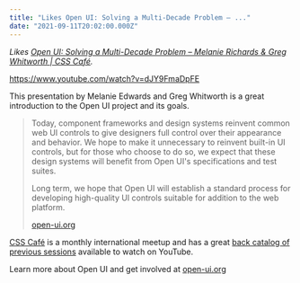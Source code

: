 ```yaml
---
title: "Likes Open UI:​ Solving a Multi-Decade Problem​ – ..."
date: "2021-09-11T20:02:00.000Z"
---
```


_Likes [Open UI:​ Solving a Multi-Decade Problem​ – Melanie Richards & Greg Whitworth | CSS Café](https://www.youtube.com/watch?v=dJY9FmaDpFE)._

https://www.youtube.com/watch?v=dJY9FmaDpFE

This presentation by Melanie Edwards and Greg Whitworth is a great introduction to the Open UI project and its goals.

> Today, component frameworks and design systems reinvent common web UI controls to give designers full control over their appearance and behavior. We hope to make it unnecessary to reinvent built-in UI controls, but for those who choose to do so, we expect that these design systems will benefit from Open UI's specifications and test suites.
> 
> Long term, we hope that Open UI will establish a standard process for developing high-quality UI controls suitable for addition to the web platform.
> 
> [open-ui.org](https://open-ui.org)

[CSS Café](https://www.meetup.com/de-DE/CSS-Cafe/) is a monthly international meetup and has a great [back catalog of previous sessions](https://www.youtube.com/playlist?list=PLIfpjYCKV3lVpwHYCExIUAl9tWB3UzcG6) available to watch on YouTube.

Learn more about Open UI and get involved at [open-ui.org](https://open-ui.org/)
